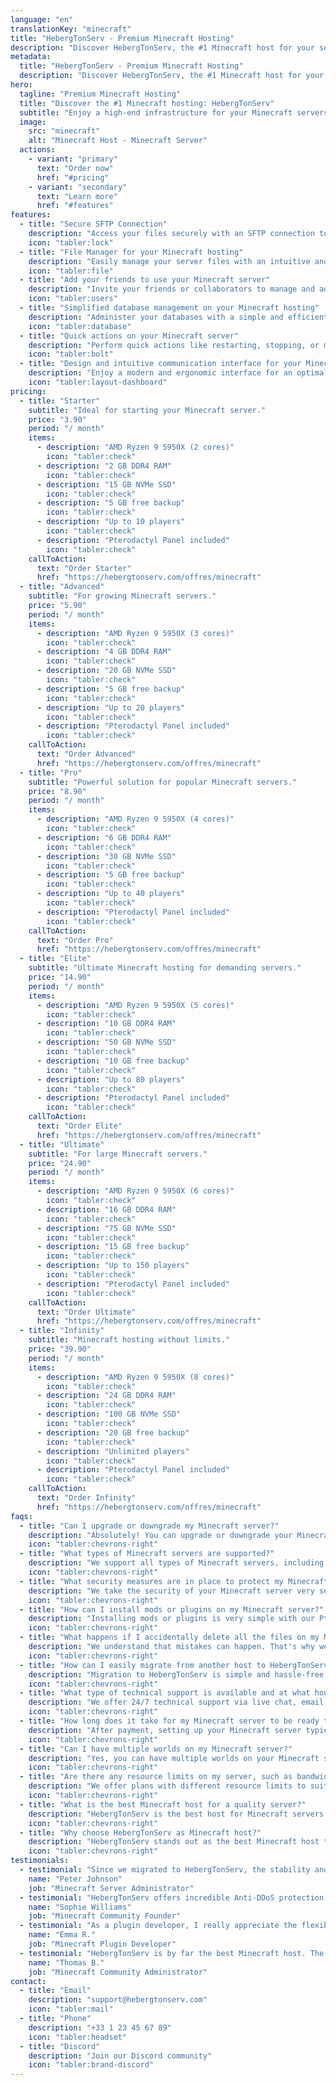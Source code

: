 ```yaml
---
language: "en"
translationKey: "minecraft"
title: "HebergTonServ - Premium Minecraft Hosting"
description: "Discover HebergTonServ, the #1 Minecraft host for your servers. Enjoy high-performance hosting with AMD Ryzen, NVMe SSD, and advanced Anti-DDoS protection."
metadata:
  title: "HebergTonServ - Premium Minecraft Hosting"
  description: "Discover HebergTonServ, the #1 Minecraft host for your servers."
hero:
  tagline: "Premium Minecraft Hosting"
  title: "Discover the #1 Minecraft hosting: HebergTonServ"
  subtitle: "Enjoy a high-end infrastructure for your Minecraft servers. Benefit from AMD Ryzen processors, NVMe SSD storage, and advanced Anti-DDoS protection. Test for free for 24 hours!"
  image:
    src: "minecraft"
    alt: "Minecraft Host - Minecraft Server"
  actions:
    - variant: "primary"
      text: "Order now"
      href: "#pricing"
    - variant: "secondary"
      text: "Learn more"
      href: "#features"
features:
  - title: "Secure SFTP Connection"
    description: "Access your files securely with an SFTP connection to manage your Minecraft hosting."
    icon: "tabler:lock"
  - title: "File Manager for your Minecraft hosting"
    description: "Easily manage your server files with an intuitive and efficient file manager."
    icon: "tabler:file"
  - title: "Add your friends to use your Minecraft server"
    description: "Invite your friends or collaborators to manage and administer your Minecraft server with custom permissions."
    icon: "tabler:users"
  - title: "Simplified database management on your Minecraft hosting"
    description: "Administer your databases with a simple and efficient interface for optimal management."
    icon: "tabler:database"
  - title: "Quick actions on your Minecraft server"
    description: "Perform quick actions like restarting, stopping, or modifying your server with one click."
    icon: "tabler:bolt"
  - title: "Design and intuitive communication interface for your Minecraft hosting"
    description: "Enjoy a modern and ergonomic interface for an optimal user experience."
    icon: "tabler:layout-dashboard"
pricing:
  - title: "Starter"
    subtitle: "Ideal for starting your Minecraft server."
    price: "3.90"
    period: "/ month"
    items:
      - description: "AMD Ryzen 9 5950X (2 cores)"
        icon: "tabler:check"
      - description: "2 GB DDR4 RAM"
        icon: "tabler:check"
      - description: "15 GB NVMe SSD"
        icon: "tabler:check"
      - description: "5 GB free backup"
        icon: "tabler:check"
      - description: "Up to 10 players"
        icon: "tabler:check"
      - description: "Pterodactyl Panel included"
        icon: "tabler:check"
    callToAction:
      text: "Order Starter"
      href: "https://hebergtonserv.com/offres/minecraft"
  - title: "Advanced"
    subtitle: "For growing Minecraft servers."
    price: "5.90"
    period: "/ month"
    items:
      - description: "AMD Ryzen 9 5950X (3 cores)"
        icon: "tabler:check"
      - description: "4 GB DDR4 RAM"
        icon: "tabler:check"
      - description: "20 GB NVMe SSD"
        icon: "tabler:check"
      - description: "5 GB free backup"
        icon: "tabler:check"
      - description: "Up to 20 players"
        icon: "tabler:check"
      - description: "Pterodactyl Panel included"
        icon: "tabler:check"
    callToAction:
      text: "Order Advanced"
      href: "https://hebergtonserv.com/offres/minecraft"
  - title: "Pro"
    subtitle: "Powerful solution for popular Minecraft servers."
    price: "8.90"
    period: "/ month"
    items:
      - description: "AMD Ryzen 9 5950X (4 cores)"
        icon: "tabler:check"
      - description: "6 GB DDR4 RAM"
        icon: "tabler:check"
      - description: "30 GB NVMe SSD"
        icon: "tabler:check"
      - description: "5 GB free backup"
        icon: "tabler:check"
      - description: "Up to 40 players"
        icon: "tabler:check"
      - description: "Pterodactyl Panel included"
        icon: "tabler:check"
    callToAction:
      text: "Order Pro"
      href: "https://hebergtonserv.com/offres/minecraft"
  - title: "Elite"
    subtitle: "Ultimate Minecraft hosting for demanding servers."
    price: "14.90"
    period: "/ month"
    items:
      - description: "AMD Ryzen 9 5950X (5 cores)"
        icon: "tabler:check"
      - description: "10 GB DDR4 RAM"
        icon: "tabler:check"
      - description: "50 GB NVMe SSD"
        icon: "tabler:check"
      - description: "10 GB free backup"
        icon: "tabler:check"
      - description: "Up to 80 players"
        icon: "tabler:check"
      - description: "Pterodactyl Panel included"
        icon: "tabler:check"
    callToAction:
      text: "Order Elite"
      href: "https://hebergtonserv.com/offres/minecraft"
  - title: "Ultimate"
    subtitle: "For large Minecraft servers."
    price: "24.90"
    period: "/ month"
    items:
      - description: "AMD Ryzen 9 5950X (6 cores)"
        icon: "tabler:check"
      - description: "16 GB DDR4 RAM"
        icon: "tabler:check"
      - description: "75 GB NVMe SSD"
        icon: "tabler:check"
      - description: "15 GB free backup"
        icon: "tabler:check"
      - description: "Up to 150 players"
        icon: "tabler:check"
      - description: "Pterodactyl Panel included"
        icon: "tabler:check"
    callToAction:
      text: "Order Ultimate"
      href: "https://hebergtonserv.com/offres/minecraft"
  - title: "Infinity"
    subtitle: "Minecraft hosting without limits."
    price: "39.90"
    period: "/ month"
    items:
      - description: "AMD Ryzen 9 5950X (8 cores)"
        icon: "tabler:check"
      - description: "24 GB DDR4 RAM"
        icon: "tabler:check"
      - description: "100 GB NVMe SSD"
        icon: "tabler:check"
      - description: "20 GB free backup"
        icon: "tabler:check"
      - description: "Unlimited players"
        icon: "tabler:check"
      - description: "Pterodactyl Panel included"
        icon: "tabler:check"
    callToAction:
      text: "Order Infinity"
      href: "https://hebergtonserv.com/offres/minecraft"
faqs:
  - title: "Can I upgrade or downgrade my Minecraft server?"
    description: "Absolutely! You can upgrade or downgrade your Minecraft server at any time and only pay the difference, calculated pro-rata. Upgrades can be performed automatically from your client area. This allows you to always have the resources adapted to your needs, without loss of data or configuration."
    icon: "tabler:chevrons-right"
  - title: "What types of Minecraft servers are supported?"
    description: "We support all types of Minecraft servers, including Vanilla, Spigot, Paper, Forge, Fabric, Bukkit, and many more. You can easily switch server types at any time via our Pterodactyl control panel."
    icon: "tabler:chevrons-right"
  - title: "What security measures are in place to protect my Minecraft server from DDoS attacks?"
    description: "We take the security of your Minecraft server very seriously and we are proud of our partnership with CosmicGuard to provide state-of-the-art Anti-DDoS protection. This protection is capable of filtering and mitigating DDoS attacks, ensuring that your server remains online and accessible, even during an attack."
    icon: "tabler:chevrons-right"
  - title: "How can I install mods or plugins on my Minecraft server?"
    description: "Installing mods or plugins is very simple with our Pterodactyl control panel. You can upload your files directly via the web interface or use an SFTP connection. We also offer one-click installations for popular modpacks like FTB, Tekkit, and many more."
    icon: "tabler:chevrons-right"
  - title: "What happens if I accidentally delete all the files on my Minecraft server?"
    description: "We understand that mistakes can happen. That's why we offer a free upgradable 5 GB backup for your Minecraft server. If you accidentally delete your files, you can restore a previous backup from your management dashboard."
    icon: "tabler:chevrons-right"
  - title: "How can I easily migrate from another host to HebergTonServ for my Minecraft server?"
    description: "Migration to HebergTonServ is simple and hassle-free. We offer full support to help you transfer your Minecraft server from your current host. Contact our support team and we will guide you through the migration process."
    icon: "tabler:chevrons-right"
  - title: "What type of technical support is available and at what hours?"
    description: "We offer 24/7 technical support via live chat, email, and ticket. Our team of experts is always there to help you with all your Minecraft hosting needs. Whether you have a technical question or need assistance with your server, we are there to provide you with quick and efficient answers."
    icon: "tabler:chevrons-right"
  - title: "How long does it take for my Minecraft server to be ready to use after purchase?"
    description: "After payment, setting up your Minecraft server typically takes less than 5 minutes. You will receive all the details to access and administer your server in your client area. We strive to provide a fast and reliable service so you can start playing without delay."
    icon: "tabler:chevrons-right"
  - title: "Can I have multiple worlds on my Minecraft server?"
    description: "Yes, you can have multiple worlds on your Minecraft server. With our Pterodactyl control panel, you can easily manage multiple worlds and switch between them as needed. This feature is particularly useful for servers with different game modes or environments."
    icon: "tabler:chevrons-right"
  - title: "Are there any resource limits on my server, such as bandwidth or CPU usage?"
    description: "We offer plans with different resource limits to suit your needs. Check our packages for more information on specific limits. Our Minecraft hosting offers are designed to provide optimal performance, whether you have a small server among friends or a large community of players."
    icon: "tabler:chevrons-right"
  - title: "What is the best Minecraft host for a quality server?"
    description: "HebergTonServ is the best host for Minecraft servers due to its performance, advanced anti-DDoS protection, 24/7 support, and customized offers adapted to servers of all sizes."
    icon: "tabler:chevrons-right"
  - title: "Why choose HebergTonServ as Minecraft host?"
    description: "HebergTonServ stands out as the best Minecraft host thanks to its high-performance servers, advanced Anti-DDoS protection, expert 24/7 technical support, and offers adapted to all Minecraft server needs."
    icon: "tabler:chevrons-right"
testimonials:
  - testimonial: "Since we migrated to HebergTonServ, the stability and performance of our Minecraft server have reached an exceptional level."
    name: "Peter Johnson"
    job: "Minecraft Server Administrator"
  - testimonial: "HebergTonServ offers incredible Anti-DDoS protection. Since we've been using their services, our attack problems are a thing of the past."
    name: "Sophie Williams"
    job: "Minecraft Community Founder"
  - testimonial: "As a plugin developer, I really appreciate the flexibility and power of Minecraft hosting offered by HebergTonServ."
    name: "Emma R."
    job: "Minecraft Plugin Developer"
  - testimonial: "HebergTonServ is by far the best Minecraft host. The stability and performance are unmatched!"
    name: "Thomas B."
    job: "Minecraft Community Administrator"
contact:
  - title: "Email"
    description: "support@hebergtonserv.com"
    icon: "tabler:mail"
  - title: "Phone"
    description: "+33 1 23 45 67 89"
    icon: "tabler:headset"
  - title: "Discord"
    description: "Join our Discord community"
    icon: "tabler:brand-discord"
---
```

